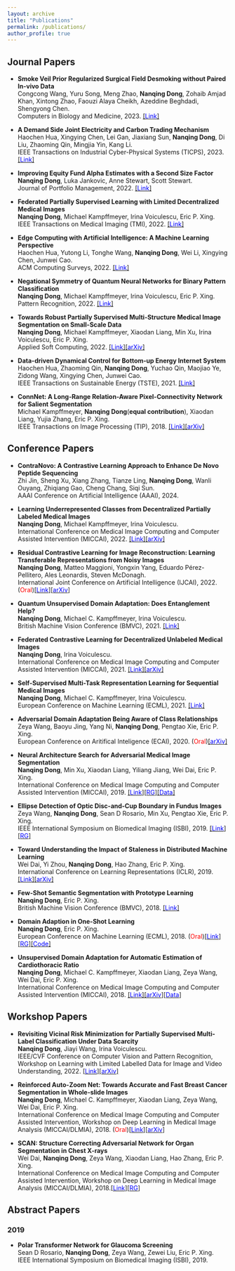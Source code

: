 ```yaml
---
layout: archive
title: "Publications"
permalink: /publications/
author_profile: true
---
```



## Journal Papers
* **Smoke Veil Prior Regularized Surgical Field Desmoking without Paired In-vivo Data**  
  Congcong Wang, Yuru Song, Meng Zhao, **Nanqing Dong**, Zohaib Amjad Khan, Xintong Zhao, Faouzi Alaya Cheikh, Azeddine Beghdadi, Shengyong Chen.  
  Computers in Biology and Medicine, 2023.  [[<span style="color:blue">Link</span>]](https://www.sciencedirect.com/science/article/abs/pii/S001048252301226X)  

* **A Demand Side Joint Electricity and Carbon Trading Mechanism**  
  Haochen Hua, Xingying Chen, Lei Gan, Jiaxiang Sun, **Nanqing Dong**, Di Liu, Zhaoming Qin, Mingjia Yin, Kang Li.  
  IEEE Transactions on Industrial Cyber-Physical Systems (TICPS), 2023.  [[<span style="color:blue">Link</span>]](https://ieeexplore.ieee.org/document/10330727)  

* **Improving Equity Fund Alpha Estimates with a Second Size Factor**  
  **Nanqing Dong**, Luka Jankovic, Anne Stewart, Scott Stewart.  
  Journal of Portfolio Management, 2022. [[<span style="color:blue">Link</span>]](https://doi.org/10.3905/jpm.2022.1.435)  

* **Federated Partially Supervised Learning with Limited Decentralized Medical Images**  
  **Nanqing Dong**, Michael Kampffmeyer, Irina Voiculescu, Eric P. Xing.  
  IEEE Transactions on Medical Imaging (TMI), 2022. [[<span style="color:blue">Link</span>]](https://ieeexplore.ieee.org/document/9994748)  

* **Edge Computing with Artificial Intelligence: A Machine Learning Perspective**  
  Haochen Hua, Yutong Li, Tonghe Wang, **Nanqing Dong**, Wei Li, Xingying Chen, Junwei Cao.  
  ACM Computing Surveys, 2022. [[<span style="color:blue">Link</span>]](https://dl.acm.org/doi/10.1145/3555802)  

* **Negational Symmetry of Quantum Neural Networks for Binary Pattern Classification**  
  **Nanqing Dong**, Michael Kampffmeyer, Irina Voiculescu, Eric P. Xing.  
  Pattern Recognition, 2022. [[<span style="color:blue">Link</span>]](https://www.sciencedirect.com/science/article/pii/S003132032200231X)    

* **Towards Robust Partially Supervised Multi-Structure Medical Image Segmentation on Small-Scale Data**  
  **Nanqing Dong**, Michael Kampffmeyer, Xiaodan Liang, Min Xu, Irina Voiculescu, Eric P. Xing.  
  Applied Soft Computing, 2022. [[<span style="color:blue">Link</span>]](https://www.sciencedirect.com/science/article/pii/S1568494621009789)[[<span style="color:blue">arXiv</span>]](https://arxiv.org/pdf/2011.14164.pdf)  
  
* **Data-driven Dynamical Control for Bottom-up Energy Internet System**  
  Haochen Hua, Zhaoming Qin, **Nanqing Dong**, Yuchao Qin, Maojiao Ye, Zidong Wang, Xingying Chen, Junwei Cao.  
  IEEE Transactions on Sustainable Energy (TSTE), 2021. [[<span style="color:blue">Link</span>]](https://ieeexplore.ieee.org/document/9531065/)  

* **ConnNet: A Long-Range Relation-Aware Pixel-Connectivity Network for Salient Segmentation**  
  Michael Kampffmeyer, **Nanqing Dong**(**equal contribution**), Xiaodan Liang, Yujia Zhang, Eric P. Xing.   
  IEEE Transactions on Image Processing (TIP), 2018. [[<span style="color:blue">Link</span>]](https://ieeexplore.ieee.org/document/8576646)[[<span style="color:blue">arXiv</span>]](https://arxiv.org/pdf/1804.07836.pdf)


## Conference Papers
* **ContraNovo: A Contrastive Learning Approach to Enhance De Novo Peptide Sequencing**  
  Zhi Jin, Sheng Xu, Xiang Zhang, Tianze Ling, **Nanqing Dong**, Wanli Ouyang, Zhiqiang Gao, Cheng Chang, Siqi Sun.  
  AAAI Conference on Artificial Intelligence (AAAI), 2024.  

* **Learning Underrepresented Classes from Decentralized Partially Labeled Medical Images**  
  **Nanqing Dong**, Michael Kampffmeyer, Irina Voiculescu.  
  International Conference on Medical Image Computing and Computer Assisted Intervention (MICCAI), 2022. [[<span style="color:blue">Link</span>]](https://link.springer.com/chapter/10.1007/978-3-031-16452-1_7)[[<span style="color:blue">arXiv</span>]](https://arxiv.org/pdf/2106.10070.pdf)    
  
* **Residual Contrastive Learning for Image Reconstruction: Learning Transferable Representations from Noisy Images**  
  **Nanqing Dong**, Matteo Maggioni, Yongxin Yang, Eduardo Pérez-Pellitero, Ales Leonardis, Steven McDonagh.  
  International Joint Conference on Artificial Intelligence (IJCAI), 2022. (<span style="color:red">Oral</span>)[[<span style="color:blue">Link</span>]](https://www.ijcai.org/proceedings/2022/0406.pdf)[[<span style="color:blue">arXiv</span>]](https://arxiv.org/pdf/2206.15353.pdf)   

* **Quantum Unsupervised Domain Adaptation: Does Entanglement Help?**  
  **Nanqing Dong**, Michael C. Kampffmeyer, Irina Voiculescu.  
  British Machine Vision Conference (BMVC), 2021. [[<span style="color:blue">Link</span>]](https://www.bmvc2021-virtualconference.com/assets/papers/0900.pdf)  

* **Federated Contrastive Learning for Decentralized Unlabeled Medical Images**    
  **Nanqing Dong**, Irina Voiculescu.    
  International Conference on Medical Image Computing and Computer Assisted Intervention (MICCAI), 2021. [[<span style="color:blue">Link</span>]](https://link.springer.com/chapter/10.1007/978-3-030-87199-4_36)[[<span style="color:blue">arXiv</span>]](https://arxiv.org/pdf/2109.07504.pdf)  

* **Self-Supervised Multi-Task Representation Learning for Sequential Medical Images**  
  **Nanqing Dong**, Michael C. Kampffmeyer, Irina Voiculescu.     
  European Conference on Machine Learning (ECML), 2021. [[<span style="color:blue">Link</span>]](https://link.springer.com/chapter/10.1007/978-3-030-86523-8_47)  

* **Adversarial Domain Adaptation Being Aware of Class Relationships**   
  Zeya Wang, Baoyu Jing, Yang Ni, **Nanqing Dong**, Pengtao Xie, Eric P. Xing.  
  European Conference on Aritifical Inteligence (ECAI), 2020. (<span style="color:red">Oral</span>)[[<span style="color:blue">arXiv</span>]](https://arxiv.org/pdf/1905.11931.pdf)

* **Neural Architecture Search for Adversarial Medical Image Segmentation**  
  **Nanqing Dong**, Min Xu, Xiaodan Liang, Yiliang Jiang, Wei Dai, Eric P. Xing.  
  International Conference on Medical Image Computing and Computer Assisted Intervention (MICCAI), 2019. [[<span style="color:blue">Link</span>]](https://link.springer.com/chapter/10.1007%2F978-3-030-32226-7_92)[[<span style="color:blue">RG</span>]](https://www.researchgate.net/publication/336474639_Neural_Architecture_Search_for_Adversarial_Medical_Image_Segmentation)[[<span style="color:blue">Data</span>]](https://github.com/eveningdong/Cardiothoracic-Ratio-Estimation_dataset)  
   
* **Ellipse Detection of Optic Disc-and-Cup Boundary in Fundus Images**  
  Zeya Wang, **Nanqing Dong**, Sean D Rosario, Min Xu, Pengtao Xie, Eric P. Xing.  
  IEEE International Symposium on Biomedical Imaging (ISBI), 2019. [[<span style="color:blue">Link</span>]](https://ieeexplore.ieee.org/document/8759173)[[<span style="color:blue">RG</span>]](https://www.researchgate.net/publication/334428109_Ellipse_Detection_of_Optic_Disc-and-Cup_Boundary_in_Fundus_Images)

* **Toward Understanding the Impact of Staleness in Distributed Machine Learning**  
  Wei Dai, Yi Zhou, **Nanqing Dong**, Hao Zhang, Eric P. Xing.  
  International Conference on Learning Representations (ICLR), 2019. [[<span style="color:blue">Link</span>]](https://openreview.net/forum?id=BylQV305YQ)[[<span style="color:blue">arXiv</span>]](https://arxiv.org/pdf/1810.03264.pdf)

* **Few-Shot Semantic Segmentation with Prototype Learning**  
  **Nanqing Dong**, Eric P. Xing.  
  British Machine Vision Conference (BMVC), 2018. [[<span style="color:blue">Link</span>]](http://bmvc2018.org/contents/papers/0255.pdf)

* **Domain Adaption in One-Shot Learning**  
  **Nanqing Dong**, Eric P. Xing.  
  European Conference on Machine Learning (ECML), 2018. (<span style="color:red">Oral</span>)[[<span style="color:blue">Link</span>]](https://link.springer.com/chapter/10.1007/978-3-030-10925-7_35)[[<span style="color:blue">RG</span>]](https://www.researchgate.net/publication/330462398_Domain_Adaption_in_One-Shot_Learning)[[<span style="color:blue">Code</span>]](https://github.com/eveningdong/DAOSL)

* **Unsupervised Domain Adaptation for Automatic Estimation of Cardiothoracic Ratio**  
  **Nanqing Dong**, Michael C. Kampffmeyer, Xiaodan Liang, Zeya Wang, Wei Dai, Eric P. Xing.  
  International Conference on Medical Image Computing and Computer Assisted Intervention (MICCAI), 2018. [[<span style="color:blue">Link</span>]](https://link.springer.com/chapter/10.1007/978-3-030-00934-2_61)[[<span style="color:blue">arXiv</span>]](https://arxiv.org/pdf/1807.03434.pdf)[[<span style="color:blue">Data</span>]](https://github.com/eveningdong/Cardiothoracic-Ratio-Estimation_dataset)  

[//]: # (* **Classification of Breast Cancer Histopathological Images using Convolutional Neural Networks with Hierarchical Loss and Global Pooling**  )

[//]: # (  Zeya Wang, **Nanqing Dong**, Wei Dai, Sean D Rosario, Eric P. Xing.  )

[//]: # (  International Conference on Image Analysis and Recognition &#40;ICIAR&#41;, 2018. &#40;<span style="color:red">Oral</span>&#41;[[<span style="color:blue">Link</span>]]&#40;https://link.springer.com/chapter/10.1007/978-3-319-93000-8_84&#41;[[<span style="color:blue">RG</span>]]&#40;https://www.researchgate.net/publication/325574618_Classification_of_Breast_Cancer_Histopathological_Images_using_Convolutional_Neural_Networks_with_Hierarchical_Loss_and_Global_Pooling&#41;)

## Workshop Papers
* **Revisiting Vicinal Risk Minimization for Partially Supervised Multi-Label Classification Under Data Scarcity**  
  **Nanqing Dong**, Jiayi Wang, Irina Voiculescu.  
   IEEE/CVF Conference on Computer Vision and Pattern Recognition, Workshop on Learning with Limited Labelled Data for Image and Video Understanding, 2022. [[<span style="color:blue">Link</span>]](https://openaccess.thecvf.com/content/CVPR2022W/L3D-IVU/html/Dong_Revisiting_Vicinal_Risk_Minimization_for_Partially_Supervised_Multi-Label_Classification_Under_CVPRW_2022_paper.html)[[<span style="color:blue">arXiv</span>]](https://arxiv.org/pdf/2204.08954.pdf)  

* **Reinforced Auto-Zoom Net: Towards Accurate and Fast Breast Cancer Segmentation in Whole-slide Images**  
  **Nanqing Dong**, Michael C. Kampffmeyer, Xiaodan Liang, Zeya Wang, Wei Dai, Eric P. Xing.  
  International Conference on Medical Image Computing and Computer Assisted Intervention, Workshop on Deep Learning in Medical Image Analysis (MICCAI/DLMIA), 2018. (<span style="color:red">Oral</span>)[[<span style="color:blue">Link</span>]](https://link.springer.com/chapter/10.1007/978-3-030-00889-5_36)[[<span style="color:blue">arXiv</span>]](https://arxiv.org/pdf/1807.11113.pdf)

* **SCAN: Structure Correcting Adversarial Network for Organ Segmentation in Chest X-rays**  
  Wei Dai, **Nanqing Dong**, Zeya Wang, Xiaodan Liang, Hao Zhang, Eric P. Xing.  
  International Conference on Medical Image Computing and Computer Assisted Intervention, Workshop on Deep Learning in Medical Image Analysis (MICCAI/DLMIA), 2018.[[<span style="color:blue">Link</span>]](https://link.springer.com/chapter/10.1007/978-3-030-00889-5_30)[[<span style="color:blue">RG</span>]](https://www.researchgate.net/publication/327749572_SCAN_Structure_Correcting_Adversarial_Network_for_Organ_Segmentation_in_Chest_X-Rays)

## Abstract Papers
### 2019
* **Polar Transformer Network for Glaucoma Screening**  
  Sean D Rosario, **Nanqing Dong**, Zeya Wang, Zewei Liu, Eric P. Xing.  
  IEEE International Symposium on Biomedical Imaging (ISBI), 2019.
